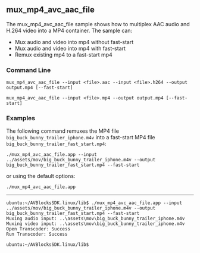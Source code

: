## mux_mp4_avc_aac_file

The mux_mp4_avc_aac_file sample shows how to multiplex AAC audio and H.264 video into a MP4 container. The sample can:

* Mux audio and video into mp4 without fast-start
* Mux audio and video into mp4 with fast-start
* Remux existing mp4 to a fast-start mp4


### Command Line

	mux_mp4_avc_aac_file --input <file>.aac --input <file>.h264 --output output.mp4 [--fast-start]
	
	mux_mp4_avc_aac_file --input <file>.mp4 --output output.mp4 [--fast-start]


###	Examples

The following command remuxes the MP4 file `big_buck_bunny_trailer_iphone.m4v` into a fast-start MP4 file `big_buck_bunny_trailer_fast_start.mp4`: 

	./mux_mp4_avc_aac_file.app --input ../assets/mov/big_buck_bunny_trailer_iphone.m4v --output big_buck_bunny_trailer_fast_start.mp4 --fast-start 

or using the default options:

	./mux_mp4_avc_aac_file.app

***
    ubuntu:~/AVBlocksSDK.linux/lib$ ./mux_mp4_avc_aac_file.app --input ../assets/mov/big_buck_bunny_trailer_iphone.m4v --output big_buck_bunny_trailer_fast_start.mp4 --fast-start
	Muxing audio input: ..\assets\mov\big_buck_bunny_trailer_iphone.m4v
	Muxing video input: ..\assets\mov\big_buck_bunny_trailer_iphone.m4v
	Open Transcoder: Success
	Run Transcoder: Success	

    ubuntu:~/AVBlocksSDK.linux/lib$
